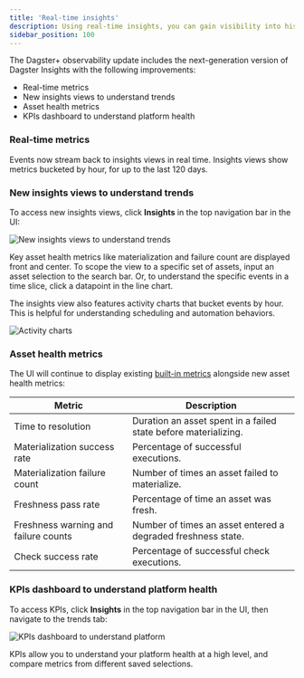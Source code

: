 ```yaml
---
title: 'Real-time insights'
description: Using real-time insights, you can gain visibility into historical asset health and usage metrics.
sidebar_position: 100
---
```


The Dagster+ observability update includes the next-generation version of Dagster Insights with the following improvements:

- Real-time metrics
- New insights views to understand trends
- Asset health metrics
- KPIs dashboard to understand platform health

### Real-time metrics

Events now stream back to insights views in real time. Insights views show metrics bucketed by hour, for up to the last 120 days.

### New insights views to understand trends

To access new insights views, click **Insights** in the top navigation bar in the UI:

![New insights views to understand trends](/images/guides/operate/insights_v2/insights_ui.png)

Key asset health metrics like materialization and failure count are displayed front and center. To scope the view to a specific set of assets, input an asset selection to the search bar. Or, to understand the specific events in a time slice, click a datapoint in the line chart.

The insights view also features activity charts that bucket events by hour. This is helpful for understanding scheduling and automation behaviors.

![Activity charts](/images/guides/operate/insights_v2/activity_charts.png)

### Asset health metrics

The UI will continue to display existing [built-in metrics](https://docs.dagster.io/guides/monitor/insights#built-in-metrics) alongside new asset health metrics:

| Metric                               | Description                                                     |
| ------------------------------------ | --------------------------------------------------------------- |
| Time to resolution                   | Duration an asset spent in a failed state before materializing. |
| Materialization success rate         | Percentage of successful executions.                            |
| Materialization failure count        | Number of times an asset failed to materialize.                 |
| Freshness pass rate                  | Percentage of time an asset was fresh.                          |
| Freshness warning and failure counts | Number of times an asset entered a degraded freshness state.    |
| Check success rate                   | Percentage of successful check executions.                      |

### KPIs dashboard to understand platform health

To access KPIs, click **Insights** in the top navigation bar in the UI, then navigate to the trends tab:

![KPIs dashboard to understand platform](/images/guides/operate/insights_v2/kpis.png)

KPIs allow you to understand your platform health at a high level, and compare metrics from different saved selections.
